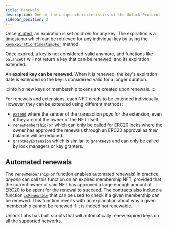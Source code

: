 ```yaml
---
title: Renewals
description: One of the unique characteristics of the Unlock Protocol is that it can create NFTs that have expiration dates. Once expired, these NFTs can be renewed, or extended, providing the ability to do subscriptions!
sidebar_position: 3
---
```


Once [minted](./minting-keys.md), an expiration is set _onchain_ for any key. The expiration is a timestamp which can be retrieved for any individual key by using the [`keyExpirationTimestampFor`](/core-protocol/smart-contracts-api/PublicLock#keyexpirationtimestampfor) method.

Once expired, a key is not considered valid anymore, and functions like `balanceOf` will not return a key that can be renewed, and its expiration extended.

An **expired key can be renewed**. When it is renewed, the key's expiration date is extended so the key is considered valid for a longer duration.

:::info
No new keys or membership tokens are created upon renewals.
:::

For renewals and extensions, each NFT needs to be extended individually. However, they can be extended using different methods:

- [`extend`](/core-protocol/smart-contracts-api/PublicLock#extend) where the sender of the transaction _pays_ for the extension, even if they are not the owner of the NFT itself.
- [`renewMembershipFor`](/core-protocol/smart-contracts-api/PublicLock#renewmembershipfor) which can only be called for ERC20 locks where the owner has approved the renewals through an ERC20 approval as _their_ balance will be reduced.
- [`grantKeyExtension`](/core-protocol/smart-contracts-api/PublicLock#grantkeyextension) which is similar to `grantKeys` and can only be called by lock managers or key granters.

## Automated renewals

The `renewMembershipFor` function enables automated renewals! In practice, _anyone_ can call this function on an expired membership NFT, provided that the current owner of said NFT has approved a large enough amount of ERC20 to be spent for the renewal to succeed. The contracts also include a function [`isRenewable`](/core-protocol/smart-contracts-api/PublicLock#isrenewable) that can be used to check if a given membership can be renewed. This function reverts with an explanation about why a given membership cannot be renewed if it is indeed not renewable.

Unlock Labs has built scripts that will automatically renew expired keys on all the [supported networks](../unlock/networks.mdx).

